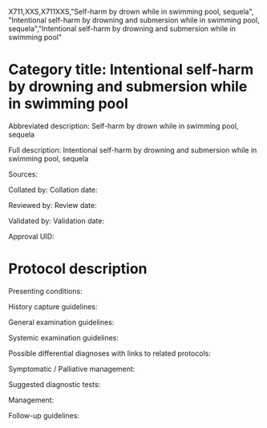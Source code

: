 X711,XXS,X711XXS,"Self-harm by drown while in swimming pool, sequela", "Intentional self-harm by drowning and submersion while in swimming pool, sequela","Intentional self-harm by drowning and submersion while in swimming pool"
# Category title: Intentional self-harm by drowning and submersion while in swimming pool

Abbreviated description: Self-harm by drown while in swimming pool, sequela

Full description: Intentional self-harm by drowning and submersion while in swimming pool, sequela

Sources:

Collated by:
Collation date:

Reviewed by:
Review date:

Validated by:
Validation date:

Approval UID:

# Protocol description

Presenting conditions:

History capture guidelines:

General examination guidelines:

Systemic examination guidelines:

Possible differential diagnoses with links to related protocols:

Symptomatic / Palliative management:

Suggested diagnostic tests:

Management:

Follow-up guidelines:
